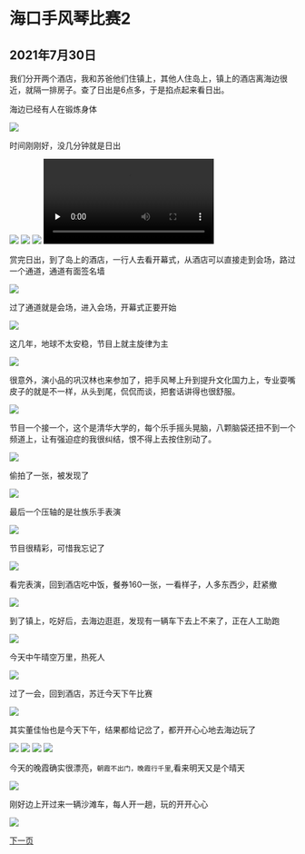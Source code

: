 海口手风琴比赛2
=======================

2021年7月30日
-----------------------
我们分开两个酒店，我和苏爸他们住镇上，其他人住岛上，镇上的酒店离海边很近，就隔一排房子。查了日出是6点多，于是掐点起来看日出。

海边已经有人在锻炼身体

![]({{site.url}}/assets/blog-images/20210730/1-1.jpg)

时间刚刚好，没几分钟就是日出

![]({{site.url}}/assets/blog-images/20210730/1-2.jpg)
![]({{site.url}}/assets/blog-images/20210730/1-4.jpg)
![]({{site.url}}/assets/blog-images/20210730/1-3.jpg)
<video id="video" controls="" preload="none" >
    <source id="mp4" src="{{site.url}}/assets/blog-images/20210730/1-14.mp4" type="video/mp4">
</video>

赏完日出，到了岛上的酒店，一行人去看开幕式，从酒店可以直接走到会场，路过一个通道，通道有面签名墙

![]({{site.url}}/assets/blog-images/20210730/1-5.jpg)

过了通道就是会场，进入会场，开幕式正要开始

![]({{site.url}}/assets/blog-images/20210730/1-6.jpg)

这几年，地球不太安稳，节目上就主旋律为主

![]({{site.url}}/assets/blog-images/20210730/1-7.jpg)

很意外，演小品的巩汉林也来参加了，把手风琴上升到提升文化国力上，专业耍嘴皮子的就是不一样，从头到尾，侃侃而谈，把套话讲得也很舒服。

![]({{site.url}}/assets/blog-images/20210730/1-8.jpg)

节目一个接一个，这个是清华大学的，每个乐手摇头晃脑，八颗脑袋还扭不到一个频道上，让有强迫症的我很纠结，恨不得上去按住别动了。

![]({{site.url}}/assets/blog-images/20210730/1-9.jpg)

偷拍了一张，被发现了

![]({{site.url}}/assets/blog-images/20210730/1-10.jpg)

最后一个压轴的是壮族乐手表演

![]({{site.url}}/assets/blog-images/20210730/1-11.jpg)

节目很精彩，可惜我忘记了

![]({{site.url}}/assets/blog-images/20210730/1-12.jpg)

看完表演，回到酒店吃中饭，餐券160一张，一看样子，人多东西少，赶紧撤

![]({{site.url}}/assets/blog-images/20210730/1-13.jpg)

到了镇上，吃好后，去海边逛逛，发现有一辆车下去上不来了，正在人工助跑

![]({{site.url}}/assets/blog-images/20210730/1-14.jpg)

今天中午晴空万里，热死人

![]({{site.url}}/assets/blog-images/20210730/1-15.jpg)

过了一会，回到酒店，苏迁今天下午比赛

![]({{site.url}}/assets/blog-images/20210730/1-16.jpg)

其实董佳怡也是今天下午，结果都给记岔了，都开开心心地去海边玩了

![]({{site.url}}/assets/blog-images/20210730/1-17.jpg)
![]({{site.url}}/assets/blog-images/20210730/1-18.jpg)
![]({{site.url}}/assets/blog-images/20210730/1-19.jpg)
![]({{site.url}}/assets/blog-images/20210730/1-20.jpg)

今天的晚霞确实很漂亮，`朝霞不出门，晚霞行千里`,看来明天又是个晴天

![]({{site.url}}/assets/blog-images/20210730/1-22.jpg)

刚好边上开过来一辆沙滩车，每人开一趟，玩的开开心心

![]({{site.url}}/assets/blog-images/20210730/1-23.jpg)

[下一页](/2021/07/31/海口手风琴比赛3.html)
